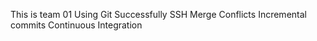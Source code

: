 This is team 01
Using Git Successfully
SSH 
Merge Conflicts
Incremental commits
Continuous Integration
